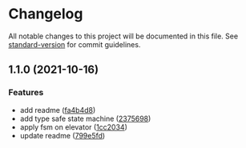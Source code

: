 # Changelog

All notable changes to this project will be documented in this file. See [standard-version](https://github.com/conventional-changelog/standard-version) for commit guidelines.

## 1.1.0 (2021-10-16)


### Features

* add readme ([fa4b4d8](https://github.com/ramchaik/ts-gen-fsm/commit/fa4b4d8638c508d93531bef1ece515b37cd38a52))
* add type safe state machine ([2375698](https://github.com/ramchaik/ts-gen-fsm/commit/2375698d11e1ec64bb88619288fea71e7da108c5))
* apply fsm on elevator ([1cc2034](https://github.com/ramchaik/ts-gen-fsm/commit/1cc2034dd3a00c0df79dccb175c97ef729b7623c))
* update readme ([799e5fd](https://github.com/ramchaik/ts-gen-fsm/commit/799e5fdeb2716c7aaa1dd81cd0c9fdabc44eea3e))
